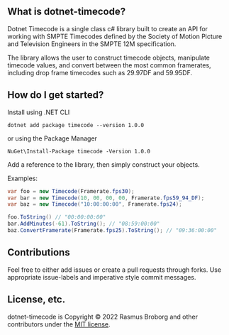 ## What is dotnet-timecode?

Dotnet Timecode is a single class c# library built to create an API for working with SMPTE Timecodes defined by the Society of Motion Picture and Television Engineers in the SMPTE 12M specification.

The library allows the user to construct timecode objects, manipulate timecode values, and convert between the most common framerates, including drop frame timecodes such as 29.97DF and 59.95DF.

## How do I get started?

Install using .NET CLI
```
dotnet add package timecode --version 1.0.0
```
or using the Package Manager
```
NuGet\Install-Package timecode -Version 1.0.0
```


Add a reference to the library, then simply construct your objects.

Examples:
```csharp
var foo = new Timecode(Framerate.fps30);
var bar = new Timecode(10, 00, 00, 00, Framerate.fps59_94_DF);
var baz = new Timecode("10:00:00:00", Framerate.fps24);

foo.ToString() // "00:00:00:00"
bar.AddMinutes(-61).ToString(); // "08:59:00:00"
baz.ConvertFramerate(Framerate.fps25).ToString(); // "09:36:00:00"
```

## Contributions

Feel free to either add issues or create a pull requests through forks.
Use appropriate issue-labels and imperative style commit messages.

## License, etc.

dotnet-timecode is Copyright &copy; 2022 Rasmus Broborg and other contributors under the [MIT license](LICENSE.txt).

